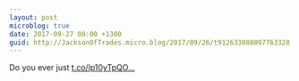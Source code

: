 ```yaml
---
layout: post
microblog: true
date: 2017-09-27 00:00 +1300
guid: http://JacksonOfTrades.micro.blog/2017/09/26/t912633088097763328.html
---
```

Do you ever just [t.co/lp10yTpQO...](https://t.co/lp10yTpQOy)
